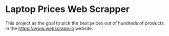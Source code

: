 # Laptop Prices Web Scrapper

This project as the goal to pick the best prices out of hundreds of products in the https://www.webscrape.io website.